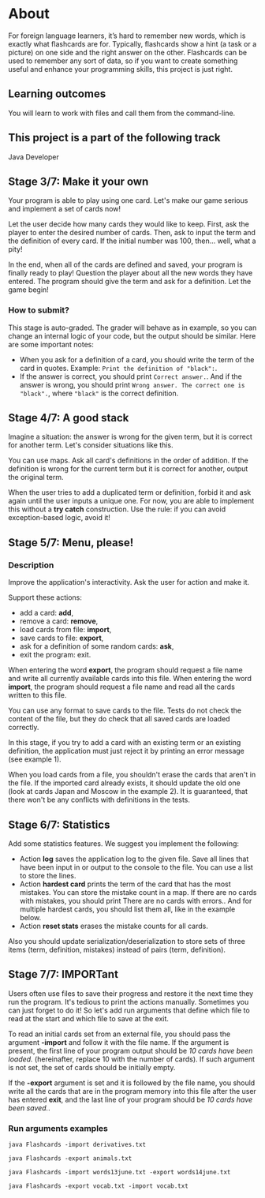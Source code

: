 # About
For foreign language learners, it’s hard to remember new words, which is exactly what flashcards are for. Typically, flashcards show a hint (a task or a picture) on one side and the right answer on the other. Flashcards can be used to remember any sort of data, so if you want to create something useful and enhance your programming skills, this project is just right.

## Learning outcomes
You will learn to work with files and call them from the command-line.

## This project is a part of the following track
Java Developer

## Stage 3/7: Make it your own

Your program is able to play using one card. Let's make our game serious and implement a set of cards now!

Let the user decide how many cards they would like to keep. First, ask the player to enter the desired number of cards. Then, ask to input the term and the definition of every card. If the initial number was 100, then... well, what a pity!

In the end, when all of the cards are defined and saved, your program is finally ready to play! Question the player about all the new words they have entered. The program should give the term and ask for a definition. Let the game begin!

### How to submit?

This stage is auto-graded. The grader will behave as in example, so you can change an internal logic of your code, but the output should be similar. Here are some important notes:

  -  When you ask for a definition of a card, you should write the term of the card in quotes. Example: `Print the definition of "black":`.
  -  If the answer is correct, you should print `Correct answer.`. And if the answer is wrong, you should print `Wrong answer. The correct one is "black".`, where `"black"` is the correct definition.

## Stage 4/7: A good stack 

Imagine a situation: the answer is wrong for the given term, but it is correct for another term. Let's consider situations like this.

You can use maps. Ask all card's definitions in the order of addition. If the definition is wrong for the current term but it is correct for another, output the original term.

When the user tries to add a duplicated term or definition, forbid it and ask again until the user inputs a unique one. For now, you are able to implement this without a **try catch** construction. Use the rule: if you can avoid exception-based logic, avoid it!

## Stage 5/7: Menu, please! 

### Description

Improve the application's interactivity. Ask the user for action and make it.

Support these actions:

 -   add a card: **add**,
 -   remove a card: **remove**,
 -   load cards from file: **import**,
 -   save cards to file: **export**,
 -   ask for a definition of some random cards: **ask**,
 -   exit the program: exit.

When entering the word **export**, the program should request a file name and write all currently available cards into this file.
When entering the word **import**, the program should request a file name and read all the cards written to this file.

You can use any format to save cards to the file. Tests do not check the content of the file, but they do check that all saved cards are loaded correctly.

In this stage, if you try to add a card with an existing term or an existing definition, the application must just reject it by printing an error message (see example 1).

When you load cards from a file, you shouldn't erase the cards that aren't in the file. If the imported card already exists, it should update the old one (look at cards Japan and Moscow in the example 2). It is guaranteed, that there won't be any conflicts with definitions in the tests.

## Stage 6/7: Statistics 

Add some statistics features. We suggest you implement the following:

  -  Action **log** saves the application log to the given file. Save all lines that have been input in or output to the console to the file. You can use a list to store the lines.
  -  Action **hardest card** prints the term of the card that has the most mistakes. You can store the mistake count in a map. If there are no cards with mistakes, you should print There are no cards with errors.. And for multiple hardest cards, you should list them all, like in the example below.
  -  Action **reset stats** erases the mistake counts for all cards.

Also you should update serialization/deserialization to store sets of three items (term, definition, mistakes) instead of pairs (term, definition).

## Stage 7/7: IMPORTant 

Users often use files to save their progress and restore it the next time they run the program. It's tedious to print the actions manually. Sometimes you can just forget to do it! So let's add run arguments that define which file to read at the start and which file to save at the exit.

To read an initial cards set from an external file, you should pass the argument **-import** and follow it with the file name. If the argument is present, the first line of your program output should be _10 cards have been loaded._ (hereinafter, replace 10 with the number of cards). If such argument is not set, the set of cards should be initially empty.

If the **-export** argument is set and it is followed by the file name, you should write all the cards that are in the program memory into this file after the user has entered **exit**, and the last line of your program should be _10 cards have been saved._.

### Run arguments examples
```
java Flashcards -import derivatives.txt

java Flashcards -export animals.txt

java Flashcards -import words13june.txt -export words14june.txt

java Flashcards -export vocab.txt -import vocab.txt
```
